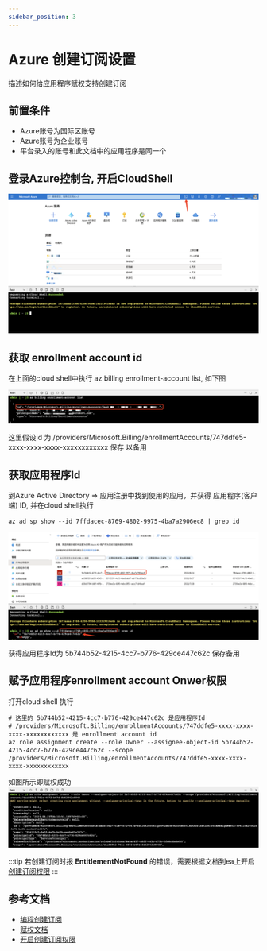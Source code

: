 ```yaml
---
sidebar_position: 3
---
```


# Azure 创建订阅设置

描述如何给应用程序赋权支持创建订阅

## 前置条件

- Azure账号为国际区账号
- Azure账号为企业账号
- 平台录入的账号和此文档中的应用程序是同一个

## 登录Azure控制台, 开启CloudShell

![](./images/az_cloud_shell.png)

## 获取 enrollment account id

在上面的cloud shell中执行 az billing enrollment-account list, 如下图

![](./images/az_enrollment_account.png)

这里假设id 为 /providers/Microsoft.Billing/enrollmentAccounts/747ddfe5-xxxx-xxxx-xxxx-xxxxxxxxxxxx 保存 以备用

## 获取应用程序Id

到Azure Active Directory => 应用注册中找到使用的应用，并获得 应用程序(客户端) ID, 并在cloud shell执行
```shell
az ad sp show --id 7ffdacec-8769-4802-9975-4ba7a2906ec8 | grep id
```

![](./images/az_app_id.png)

获得应用程序Id为 5b744b52-4215-4cc7-b776-429ce447c62c 保存备用


## 赋予应用程序enrollment account Onwer权限

打开cloud shell 执行

```shell
# 这里的 5b744b52-4215-4cc7-b776-429ce447c62c 是应用程序Id
# /providers/Microsoft.Billing/enrollmentAccounts/747ddfe5-xxxx-xxxx-xxxx-xxxxxxxxxxxx 是 enrollment account id
az role assignment create --role Owner --assignee-object-id 5b744b52-4215-4cc7-b776-429ce447c62c --scope /providers/Microsoft.Billing/enrollmentAccounts/747ddfe5-xxxx-xxxx-xxxx-xxxxxxxxxxxx
```

如图所示即赋权成功
![](./images/az_assign_role.png)


:::tip
若创建订阅时报 **EntitlementNotFound** 的错误，需要根据文档到ea上开启[创建订阅权限](https://learn.microsoft.com/en-us/azure/cost-management-billing/manage/ea-portal-administration#enterprise-devtest-offer)
:::

## 参考文档

- [编程创建订阅](https://learn.microsoft.com/en-us/azure/cost-management-billing/manage/programmatically-create-subscription-preview?tabs=azure-cli)
- [赋权文档](https://learn.microsoft.com/en-us/azure/cost-management-billing/manage/grant-access-to-create-subscription?tabs=rest%2Crest-2)
- [开启创建订阅权限](https://learn.microsoft.com/en-us/azure/cost-management-billing/manage/ea-portal-administration#enterprise-devtest-offer)
